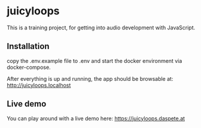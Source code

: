 # juicyloops

This is a training project, for getting into audio development with JavaScript.

## Installation

copy the .env.example file to .env and start the docker environment via docker-compose.

After everything is up and running, the app should be browsable at: http://juicyloops.localhost

## Live demo

You can play around with a live demo here: https://juicyloops.daspete.at